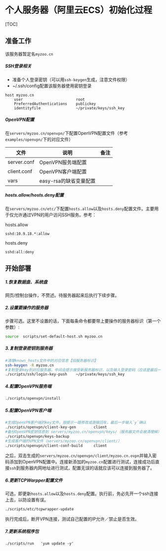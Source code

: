 # 个人服务器（阿里云ECS）初始化过程

[TOC]

## 准备工作

该服务器暂定名`myzoo.cn`

##### SSH登录相关

* 准备个人登录密钥（可以用`ssh-keygen`生成，注意文件权限）
* ~/.ssh/config配置该服务器使用密钥登录
```
host myzoo.cn
	user 						root
	PreferredAuthentications 	publickey
	identityfile 				~/private/keys/ssh_key
```

##### OpenVPN配置

在`servers/myzoo.cn/openvpn/`下配置OpenVPN配置文件（参考`examples/openvpn/`下的对应文件）

| 文件          | 说明              | 备注   |
| ----------- | --------------- | ---- |
| server.conf | OpenVPN服务端配置    |      |
| client.conf | OpenVPN客户端配置    |      |
| vars        | easy-rsa的缺省变量配置 |      |

##### hosts.allow/hosts.deny配置

在`servers/myzoo.cn/etc/`下配置`hosts.allow`以及`hosts.deny`配置文件。主要用于仅允许通过VPN的用户访问SSH服务。参考：

hosts.allow
```
sshd:10.9.18.*:allow
```

hosts.deny
```
sshd:all:deny
```

## 开始部署

##### 1.恢复数据盘、系统盘

网页/控制台操作，不赘述。待服务器起来后执行下续步骤。

##### 2.设置要操作的服务器

步骤可选。这里不设置的话，下面每条命令都要带上要操作的服务器标识（第一个参数）:

```sh
source	scripts/set-default-host.sh myzoo.cn
```

##### 3.复制登录密钥到服务器

```sh
#清理known_hosts文件中的对应信息【旧服务器标识】
ssh-keygen -R myzoo.cn
#复制登录key到对应服务器，中间会提示接受新服务器标识，以及输入登录密码（应该是最后一次输密码）
./scripts/ssh/login-key-push 	~/private/keys/ssh_key
```

##### 4.配置OpenVPN服务端

```sh
./scripts/openvpn/install
```

##### 5.配置OpenVPN客户端

```sh
#生成OpenVPN客户端的key文件，按提示一路修改或直接回车，最后一步输入`y`确认
./scripts/openvpn/client-key-gen 		client
#备份OpenVPN密钥信息到 servers/myzoo.cn/openvpn/keys/（服务器文件会被清理掉）
./scripts/openvpn/keys-backup
#生成客户端的VPN文件（servers/myzoo.cn/openvpn/client/）
./scripts/openvpn/client-conf-build 	client
```

之后，双击生成的`servers/myzoo.cn/openvpn/client/myzoo.cn.ovpn`并输入密码添加到OpenVPN配置中。连接新添加的`myzoo.cn`配置进行测试，连接成功后直接`ssh`到服务器内网地址进行测试，配置无误的话就应该可以连接到服务器了。

##### 6.更新TCPWarpper配置文件

可选，即更新`hosts.allow`以及`hosts.deny`配置。执行前，务必先开一个ssh连接上去，以防设置有误。
```
./scripts/etc/tcpwrapper-update
```

执行完成后，断开VPN连接，测试自己配置的IP允许／禁止是否生效。

##### 7.更新系统程序包
```
./scripts/run	'yum update -y'
```
